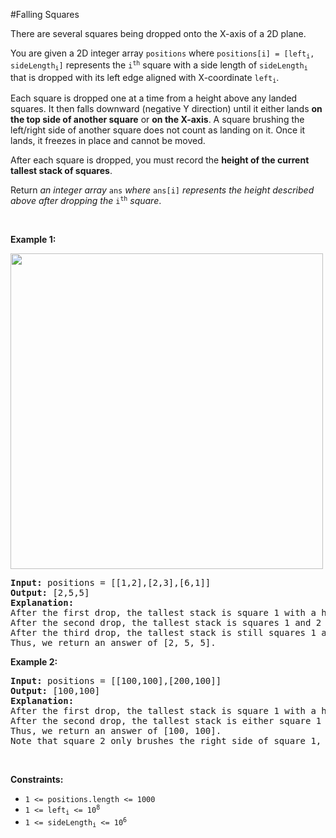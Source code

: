 #Falling Squares
<p>There are several squares being dropped onto the X-axis of a 2D plane.</p>
<p>You are given a 2D integer array <code>positions</code> where <code>positions[i] = [left<sub>i</sub>, sideLength<sub>i</sub>]</code> represents the <code>i<sup>th</sup></code> square with a side length of <code>sideLength<sub>i</sub></code> that is dropped with its left edge aligned with X-coordinate <code>left<sub>i</sub></code>.</p>
<p>Each square is dropped one at a time from a height above any landed squares. It then falls downward (negative Y direction) until it either lands <strong>on the top side of another square</strong> or <strong>on the X-axis</strong>. A square brushing the left/right side of another square does not count as landing on it. Once it lands, it freezes in place and cannot be moved.</p>
<p>After each square is dropped, you must record the <strong>height of the current tallest stack of squares</strong>.</p>
<p>Return <em>an integer array </em><code>ans</code><em> where </em><code>ans[i]</code><em> represents the height described above after dropping the </em><code>i<sup>th</sup></code><em> square</em>.</p>
<p> </p>
<p><strong class="example">Example 1:</strong></p>
<img alt="" src="https://assets.leetcode.com/uploads/2021/04/28/fallingsq1-plane.jpg" style="width:500px;height:505px"/>
<pre><strong>Input:</strong> positions = [[1,2],[2,3],[6,1]]
<strong>Output:</strong> [2,5,5]
<strong>Explanation:</strong>
After the first drop, the tallest stack is square 1 with a height of 2.
After the second drop, the tallest stack is squares 1 and 2 with a height of 5.
After the third drop, the tallest stack is still squares 1 and 2 with a height of 5.
Thus, we return an answer of [2, 5, 5].
</pre>
<p><strong class="example">Example 2:</strong></p>
<pre><strong>Input:</strong> positions = [[100,100],[200,100]]
<strong>Output:</strong> [100,100]
<strong>Explanation:</strong>
After the first drop, the tallest stack is square 1 with a height of 100.
After the second drop, the tallest stack is either square 1 or square 2, both with heights of 100.
Thus, we return an answer of [100, 100].
Note that square 2 only brushes the right side of square 1, which does not count as landing on it.
</pre>
<p> </p>
<p><strong>Constraints:</strong></p>
<ul>
<li><code>1 &lt;= positions.length &lt;= 1000</code></li>
<li><code>1 &lt;= left<sub>i</sub> &lt;= 10<sup>8</sup></code></li>
<li><code>1 &lt;= sideLength<sub>i</sub> &lt;= 10<sup>6</sup></code></li>
</ul>
